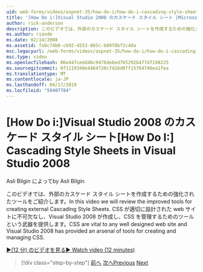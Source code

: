 ```yaml
---
uid: web-forms/videos/aspnet-35/how-do-i/how-do-i-cascading-style-sheets-in-visual-studio-2008
title: '[How Do i:]Visual Studio 2008 のカスケード スタイル シート |Microsoft Docs'
author: rick-anderson
description: このビデオでは、外部のカスケード スタイル シートを作成するための強化されたツールをご紹介します。 CSS は、Visual Studio 2、適切に設計された web サイトに不可欠な.
ms.author: riande
ms.date: 02/14/2008
ms.assetid: fa9c74b0-c692-4553-805c-b89f8bf2c4da
msc.legacyurl: /web-forms/videos/aspnet-35/how-do-i/how-do-i-cascading-style-sheets-in-visual-studio-2008
msc.type: video
ms.openlocfilehash: 06e447cedd46c9476de6ed765292b477d7198225
ms.sourcegitcommit: 0f1119340e4464720cfd16d0ff15764746ea1fea
ms.translationtype: MT
ms.contentlocale: ja-JP
ms.lasthandoff: 04/17/2019
ms.locfileid: "59407784"
---
```

# <a name="how-do-i-cascading-style-sheets-in-visual-studio-2008"></a><span data-ttu-id="f51c1-104">[How Do i:]Visual Studio 2008 のカスケード スタイル シート</span><span class="sxs-lookup"><span data-stu-id="f51c1-104">[How Do I:] Cascading Style Sheets in Visual Studio 2008</span></span>

<span data-ttu-id="f51c1-105">Asli Bilgin によって</span><span class="sxs-lookup"><span data-stu-id="f51c1-105">by Asli Bilgin</span></span>

<span data-ttu-id="f51c1-106">このビデオでは、外部のカスケード スタイル シートを作成するための強化されたツールをご紹介します。</span><span class="sxs-lookup"><span data-stu-id="f51c1-106">In this video we will review the improved tools for creating external Cascading Style Sheets.</span></span> <span data-ttu-id="f51c1-107">CSS が適切に設計された web サイトに不可欠なし、Visual Studio 2008 が作成し、CSS を管理するためのツールという武器を提供します。</span><span class="sxs-lookup"><span data-stu-id="f51c1-107">CSS are vital to any well designed web site and Visual Studio 2008 has provided an arsenal of tools for creating and managing CSS.</span></span>

[<span data-ttu-id="f51c1-108">&#9654;(12 分) のビデオを見る</span><span class="sxs-lookup"><span data-stu-id="f51c1-108">&#9654; Watch video (12 minutes)</span></span>](https://channel9.msdn.com/Blogs/ASP-NET-Site-Videos/how-do-i-cascading-style-sheets-in-visual-studio-2008)

> [!div class="step-by-step"]
> <span data-ttu-id="f51c1-109">[前へ](how-do-i-create-nested-master-page-in-visual-studio-2008.md)
> [次へ](how-do-i-working-with-visual-studio-2008-net-framework.md)</span><span class="sxs-lookup"><span data-stu-id="f51c1-109">[Previous](how-do-i-create-nested-master-page-in-visual-studio-2008.md)
[Next](how-do-i-working-with-visual-studio-2008-net-framework.md)</span></span>
